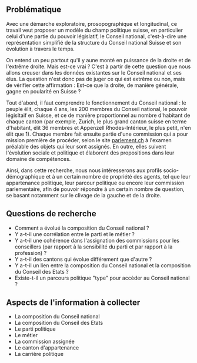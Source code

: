 ## Problématique

Avec une démarche exploratoire, prosopographique et longitudinal, ce travail veut proposer un modèle du champ politique suisse, en particulier celui d'une partie du pouvoir législatif, le Conseil national, c'est-à-dire une représentation simplifié de la structure du Conseil national Suisse et son évolution à travers le temps.

On entend un peu partout qu'il y aune monté en puissance de la droite et de l'extrême droite. Mais est-ce vrai ? C'est à partir de cette question que nous allons creuser dans les données existantes sur le Conseil national et ses élus. La question n'est donc pas de juger ce qui est extrême ou non, mais de vérifier cette affirmation : Est-ce que la droite, de manière générale, gagne en poularité en Suisse ?

Tout d'abord, il faut comprendre le fonctionnement du Conseil national : le peuple élit, chaque 4 ans, les 200 membres du Conseil national, le pouvoir législtaif en Suisse, et ce de manière proportionnel au nombre d'habitant de chaque canton (par exemple, Zurich, le plus grand canton suisse en terme d'habitant, élit 36 membres et Appenzell Rhodes-Intérieur, le plus petit, n'en élit que 1). Chaque membre fait ensuite partie d'une commission qui a pour mission première de procéder, selon le site [parlement.ch](https://www.parlament.ch/fr/organe/commissions) à l'examen préalable des objets qui leur sont assignés. En outre, elles suivent l'évolution sociale et politique et élaborent des propositions dans leur domaine de compétences. 

Ainsi, dans cette recherche, nous nous intéresserons aux profils socio-démographique et à un certain nombre de propriété des agents, tel que leur appartenance politique, leur parcour politique ou encore leur commission parlementaire, afin de pouvoir répondre à un certain nombre de question, se basant notamment sur le clivage de la gauche et de la droite.

## Questions de recherche

- Comment a évolué la composition du Conseil national ?
- Y a-t-il une corrélation entre le parti et le métier ?
- Y a-t-il une cohérence dans l'assignation des commissions pour les conseillers (par rapport à la sensibilité du parti et par rapport à la profession) ?
- Y a-t-il des cantons qui évolue différement que d'autre ?
- Y a-t-il un lien entre la composition du Conseil national et la composition du Conseil des Etats ?
- Existe-t-il un parcours politique "type" pour accèder au Conseil national ?

## Aspects de l'information à collecter

- La composition du Conseil national
- La composition du Conseil des Etats
- Le parti politique
- Le métier
- La commission assignée
- Le canton d'appartenance
- La carrière politique